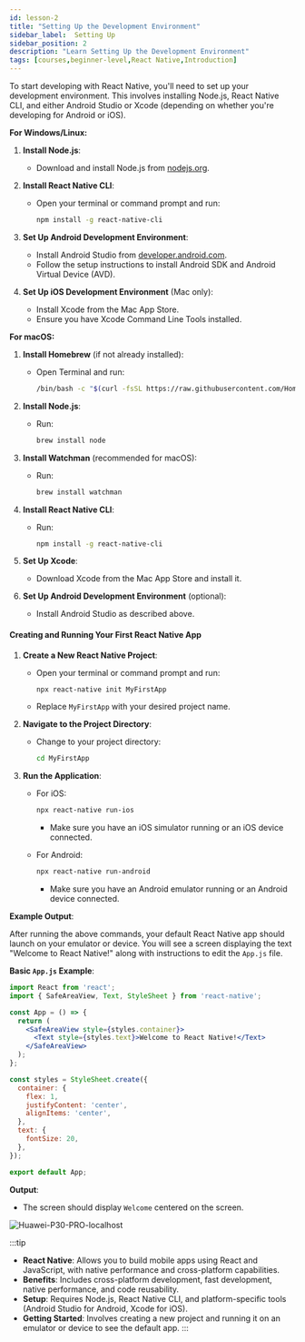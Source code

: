 ```yaml
---
id: lesson-2
title: "Setting Up the Development Environment"
sidebar_label:  Setting Up
sidebar_position: 2
description: "Learn Setting Up the Development Environment"
tags: [courses,beginner-level,React Native,Introduction]
--- 
```

    

To start developing with React Native, you'll need to set up your development environment. This involves installing Node.js, React Native CLI, and either Android Studio or Xcode (depending on whether you're developing for Android or iOS).

**For Windows/Linux:**

1. **Install Node.js**:
   - Download and install Node.js from [nodejs.org](https://nodejs.org/).

2. **Install React Native CLI**:
   - Open your terminal or command prompt and run:
     ```bash
     npm install -g react-native-cli
     ```

3. **Set Up Android Development Environment**:
   - Install Android Studio from [developer.android.com](https://developer.android.com/studio).
   - Follow the setup instructions to install Android SDK and Android Virtual Device (AVD).

4. **Set Up iOS Development Environment** (Mac only):
   - Install Xcode from the Mac App Store.
   - Ensure you have Xcode Command Line Tools installed.

**For macOS:**

1. **Install Homebrew** (if not already installed):
   - Open Terminal and run:
     ```bash
     /bin/bash -c "$(curl -fsSL https://raw.githubusercontent.com/Homebrew/install/HEAD/install.sh)"
     ```

2. **Install Node.js**:
   - Run:
     ```bash
     brew install node
     ```

3. **Install Watchman** (recommended for macOS):
   - Run:
     ```bash
     brew install watchman
     ```

4. **Install React Native CLI**:
   - Run:
     ```bash
     npm install -g react-native-cli
     ```

5. **Set Up Xcode**:
   - Download Xcode from the Mac App Store and install it.

6. **Set Up Android Development Environment** (optional):
   - Install Android Studio as described above.

#### Creating and Running Your First React Native App

1. **Create a New React Native Project**:
   - Open your terminal or command prompt and run:
     ```bash
     npx react-native init MyFirstApp
     ```
   - Replace `MyFirstApp` with your desired project name.

2. **Navigate to the Project Directory**:
   - Change to your project directory:
     ```bash
     cd MyFirstApp
     ```

3. **Run the Application**:
   - For iOS:
     ```bash
     npx react-native run-ios
     ```
     - Make sure you have an iOS simulator running or an iOS device connected.

   - For Android:
     ```bash
     npx react-native run-android
     ```
     - Make sure you have an Android emulator running or an Android device connected.

**Example Output**:

After running the above commands, your default React Native app should launch on your emulator or device. You will see a screen displaying the text "Welcome to React Native!" along with instructions to edit the `App.js` file.

**Basic `App.js` Example**:

```jsx
import React from 'react';
import { SafeAreaView, Text, StyleSheet } from 'react-native';

const App = () => {
  return (
    <SafeAreaView style={styles.container}>
      <Text style={styles.text}>Welcome to React Native!</Text>
    </SafeAreaView>
  );
};

const styles = StyleSheet.create({
  container: {
    flex: 1,
    justifyContent: 'center',
    alignItems: 'center',
  },
  text: {
    fontSize: 20,
  },
});

export default App;
``` 

**Output**:
- The screen should display `Welcome` centered on the screen.

![Huawei-P30-PRO-localhost](https://github.com/user-attachments/assets/3f49e94e-e566-401c-bc89-1b0f949e8772)
 
:::tip
- **React Native**: Allows you to build mobile apps using React and JavaScript, with native performance and cross-platform capabilities.
- **Benefits**: Includes cross-platform development, fast development, native performance, and code reusability.
- **Setup**: Requires Node.js, React Native CLI, and platform-specific tools (Android Studio for Android, Xcode for iOS).
- **Getting Started**: Involves creating a new project and running it on an emulator or device to see the default app.
:::